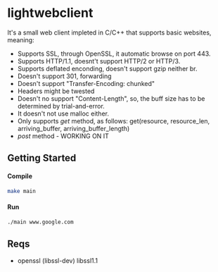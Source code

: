 # lightwebclient
It's a small web client impleted in C/C++ that supports basic websites, meaning:
- Supports SSL, through OpenSSL, it automatic browse on port 443. 
- Supports HTTP/1.1, doesnt't support HTTP/2 or HTTP/3.
- Supports deflated enconding, doesn't support gzip neither br.
- Doesn't support 301, forwarding
- Doesn't support "Transfer-Encoding: chunked"
- Headers might be twested
- Doesn't no support "Content-Length", so, the buff size has to be determined by trial-and-error.
- It doesn't not use malloc either.
- Only supports *get* method, as follows: get(resource, resource_len, arriving_buffer, arriving_buffer_length)
- *post* method - WORKING ON IT

## Getting Started
#### Compile
```bash
make main
```
#### Run

```bash
./main www.google.com
```


## Reqs
- openssl (libssl-dev) libssl1.1